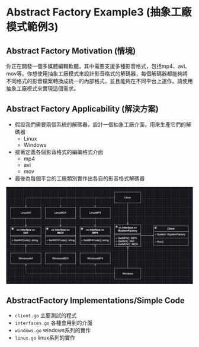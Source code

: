 # Abstract Factory Example3 (抽象工廠模式範例3)

## Abstract Factory Motivation (情境)
你正在開發一個多媒體編輯軟體，其中需要支援多種影音格式，包括mp4、avi、mov等。你想使用抽象工廠模式來設計影音格式的解碼器，每個解碼器都能夠將不同格式的影音檔案轉換成統一的內部格式，並且能夠在不同平台上運作。請使用抽象工廠模式來實現這個需求。

## Abstract Factory Applicability (解決方案)
* 假設我們需要兩個系統的解碼器，設計一個抽象工廠介面，用來生產它們的解碼器
  - Linux
  - Windows
* 接著定義各個影音格式的編碥格式介面
    - mp4
    - avi
    - mov
* 最後為每個平台的工廠類別實作出各自的影音格式解碼器

![image](./pattern.png)

## AbstractFactory Implementations/Simple Code
* `client.go` 主要測試的程式
* `interfaces.go` 各種會用到的介面
* `windows.go` windows系列的實作
* `linux.go` linux系列的實作